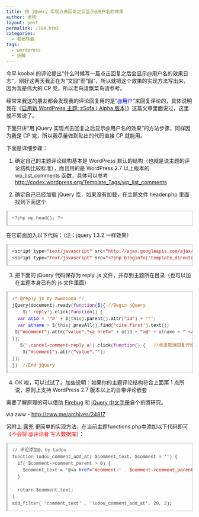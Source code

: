 ```yaml
---
title: 用 jQuery 实现点击回复之后显示@用户名的效果
author: 老杨
layout: post
permalink: /384.html
categories:
  - 老杨转载
tags:
  - wordpress
  - 折腾
---
```

今早 koobai 的评论提出“什么时候写一篇点击回复之后会显示@用户名的效果日志”，刚好这两天我正在为“文囧”而“囧”，所以就把这个效果的实现方法写出来，因为我是伟大的 CP 党，所以老鸟请飘菜鸟请参考。

经常来我这的朋友都会发现我的评论回复用的是<span style = "color:blue;">“@用户”</span>来回复评论的，具体说明我在《<a href="http://zww.me/archives/24762" target="_blank">启用新 WordPress 主题: zSofa ( Alpha 版本)</a>》这篇文章里面说过，这里就不累说了。  


  
下面只讲“用 jQuery 实现点击回复之后显示@用户名的效果”的方法步骤，同样因为我是 CP 党，所以我尽量做到贴出的代码直接 CP 就能用。

下面是详细步骤：

1. 确定自己的主题评论结构基本是 WordPress 默认的结构（也就是说主题的评论结构比较标准），而且用的是 WordPress 2.7 以上版本的 wp\_list\_comments 函数，具体可以参考 <a href="http://codex.wordpress.org/Template_Tags/wp_list_comments" target="_blank">http://codex.wordpress.org/Template_Tags/wp_list_comments</a>

2. 确定自己已经加载 jQuery 库，如果没有加载，在主题文件 header.php 里面找到下面这个

<pre style="margin:15px 0;font:100 12px/18px monaco, andale mono, courier new;padding:10px 12px;border:#ccc 1px solid;border-left-width:4px;background-color:#fefefe;box-shadow:0 0 4px #eee;word-break:break-all;word-wrap:break-word;color:#444"><span style="color:#555">&lt;?php</span> <span style="color:#@cm-word">wp_head</span>(); <span style="color:#555">?&gt;</span></pre>

在它前面加入以下代码：（注：jquery 1.3.2 一样效果）

<pre style="margin:15px 0;font:100 12px/18px monaco, andale mono, courier new;padding:10px 12px;border:#ccc 1px solid;border-left-width:4px;background-color:#fefefe;box-shadow:0 0 4px #eee;word-break:break-all;word-wrap:break-word;color:#444">&lt;<span style="color:#000">script</span> <span style="color:#000">type</span>=<span style="color:#a11">"text/javascript"</span> <span style="color:#000">src</span>=<span style="color:#a11">"http://ajax.googleapis.com/ajax/libs/jquery/1.2.6/jquery.min.js"</span>&gt;&lt;<span style="color:#a11">/script&gt;</span><br />&lt;<span style="color:#000">script</span> <span style="color:#000">type</span>=<span style="color:#a11">"text/javascript"</span> <span style="color:#000">src</span>=<span style="color:#a11">"&lt;?php bloginfo('template_directory'); ?&gt;/reply.js"</span>&gt;&lt;<span style="color:#a11">/script&gt;</span></pre>

3. 把下面的 jQuery 代码保存为 reply. js 文件，并存到主题所在目录（也可以加在主题本身已有的 js 文件里面）

<pre style="margin:15px 0;font:100 12px/18px monaco, andale mono, courier new;padding:10px 12px;border:#ccc 1px solid;border-left-width:4px;background-color:#fefefe;box-shadow:0 0 4px #eee;word-break:break-all;word-wrap:break-word;color:#444"><span style="color:#a50">/* @reply js by zwwooooo */</span><br /><span style="color:#000">jQuery</span>(<span style="color:#000">document</span>).<span style="color:#000">ready</span>(<span style="color:#708">function</span>(<span style="color:#00f">$</span>){	<span style="color:#a50">//Begin jQuery</span><br />	<span style="color:#000-2">$</span>(<span style="color:#a11">'.reply'</span>).<span style="color:#000">click</span>(<span style="color:#708">function</span>() {<br />	<span style="color:#708">var</span> <span style="color:#00f">atid</span> = <span style="color:#a11">'"#'</span> + <span style="color:#000-2">$</span>(<span style="color:#000-2">this</span>).<span style="color:#000">parent</span>().<span style="color:#000">attr</span>(<span style="color:#a11">"id"</span>) + <span style="color:#a11">'"'</span>;<br />	<span style="color:#708">var</span> <span style="color:#00f">atname</span> = <span style="color:#000-2">$</span>(<span style="color:#000-2">this</span>).<span style="color:#000">prevAll</span>().<span style="color:#000">find</span>(<span style="color:#a11">'cite:first'</span>).<span style="color:#000">text</span>();<br />	<span style="color:#000-2">$</span>(<span style="color:#a11">"#comment"</span>).<span style="color:#000">attr</span>(<span style="color:#a11">"value"</span>,<span style="color:#a11">"&lt;a href="</span> + <span style="color:#000-2">atid</span> + <span style="color:#a11">"&gt;@"</span> + <span style="color:#000-2">atname</span> + <span style="color:#a11">" &lt;/a&gt;"</span>).<span style="color:#000">focus</span>();<br />});<br />	<span style="color:#000-2">$</span>(<span style="color:#a11">'.cancel-comment-reply a'</span>).<span style="color:#000">click</span>(<span style="color:#708">function</span>() {	<span style="color:#a50">//点击取消回复评论清空评论框的内容</span><br />	<span style="color:#000-2">$</span>(<span style="color:#a11">"#comment"</span>).<span style="color:#000">attr</span>(<span style="color:#a11">"value"</span>,<span style="color:#a11">''</span>);<br />});<br />})	<span style="color:#a50">//End jQuery</span></pre>

4. OK 啦，可以试试了。加些说明：如果你的主题评论结构符合上面第 1 点所说，原则上支持 WordPress 2.7 版本以上的自带评论嵌套

需要了解原理的可以借助 <a href="https://www.getfirebug.com/" target="_blank">Firebug</a> 和 <a href="http://www.php100.com/manual/jquery/" target="_blank">jQuery 中文手册</a>自个折腾研究。

via zww - http://zww.me/archives/24817

另附上 <a href="http://www.ludou.org/wordpress-comment-reply-add-at.html" target="_blank">露兜</a> 更简单的实现方法，在当前主题functions.php中添加以下代码即可（<span style = "color:red;">不会将 @评论者 写入数据库</span>）：

<pre style="margin:15px 0;font:100 12px/18px monaco, andale mono, courier new;padding:10px 12px;border:#ccc 1px solid;border-left-width:4px;background-color:#fefefe;box-shadow:0 0 4px #eee;word-break:break-all;word-wrap:break-word;color:#444">// 评论添加@，by Ludou<br />function ludou_comment_add_at( $comment_text, $comment = '') {<br />  if( $comment-&gt;comment_parent &gt; 0) {<br />    $comment_text = '@<span style="color:#170">&lt;a</span> <span style="color:#00c">href</span>=<span style="color:#a11">"#comment-' . $comment-&gt;comment_parent . '"</span><span style="color:#170">&gt;</span>'.get_comment_author( $comment-&gt;comment_parent ) . '<span style="color:#170">&lt;/a</span><span style="color:#170">&gt;</span> ' . $comment_text;<br />  }<br /><br />  return $comment_text;<br />}<br />add_filter( 'comment_text' , 'ludou_comment_add_at', 20, 2);</pre>